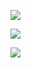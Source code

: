 <p align="center">

![](https://komarev.com/ghpvc/?username=ExtremeAntonis&color=blueviolet)

![](https://github-readme-stats.vercel.app/api?username=ExtremeAntonis&show_icons=true&theme=radical)

![](https://github-readme-stats.vercel.app/api/top-langs/?username=ExtremeAntonis)
</p>
